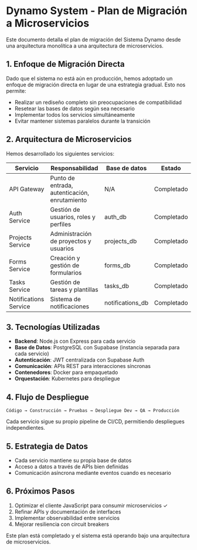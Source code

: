 
# Dynamo System - Plan de Migración a Microservicios

Este documento detalla el plan de migración del Sistema Dynamo desde una arquitectura monolítica a una arquitectura de microservicios.

## 1. Enfoque de Migración Directa

Dado que el sistema no está aún en producción, hemos adoptado un enfoque de migración directa en lugar de una estrategia gradual. Esto nos permite:

- Realizar un rediseño completo sin preocupaciones de compatibilidad
- Resetear las bases de datos según sea necesario
- Implementar todos los servicios simultáneamente
- Evitar mantener sistemas paralelos durante la transición

## 2. Arquitectura de Microservicios

Hemos desarrollado los siguientes servicios:

| Servicio | Responsabilidad | Base de datos | Estado |
|----------|-----------------|---------------|--------|
| API Gateway | Punto de entrada, autenticación, enrutamiento | N/A | Completado |
| Auth Service | Gestión de usuarios, roles y perfiles | auth_db | Completado |
| Projects Service | Administración de proyectos y usuarios | projects_db | Completado |
| Forms Service | Creación y gestión de formularios | forms_db | Completado |
| Tasks Service | Gestión de tareas y plantillas | tasks_db | Completado |
| Notifications Service | Sistema de notificaciones | notifications_db | Completado |

## 3. Tecnologías Utilizadas

- **Backend**: Node.js con Express para cada servicio
- **Base de Datos**: PostgreSQL con Supabase (instancia separada para cada servicio)
- **Autenticación**: JWT centralizada con Supabase Auth
- **Comunicación**: APIs REST para interacciones síncronas
- **Contenedores**: Docker para empaquetado
- **Orquestación**: Kubernetes para despliegue

## 4. Flujo de Despliegue

```
Código → Construcción → Pruebas → Despliegue Dev → QA → Producción
```

Cada servicio sigue su propio pipeline de CI/CD, permitiendo despliegues independientes.

## 5. Estrategia de Datos

- Cada servicio mantiene su propia base de datos
- Acceso a datos a través de APIs bien definidas
- Comunicación asíncrona mediante eventos cuando es necesario

## 6. Próximos Pasos

1. Optimizar el cliente JavaScript para consumir microservicios ✓
2. Refinar APIs y documentación de interfaces
3. Implementar observabilidad entre servicios
4. Mejorar resiliencia con circuit breakers

Este plan está completado y el sistema está operando bajo una arquitectura de microservicios.

